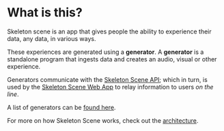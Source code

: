 # What is this?

Skeleton scene is an app that gives people the ability to experience their data, any data, in various ways.

These experiences are generated using a **generator**. A **generator** is a standalone program that ingests data and creates an audio, visual or other experience.

Generators communicate with the [Skeleton Scene API](https://github.com/mrjackdavis/skeleton-scene-api); which in turn, is used by the [Skeleton Scene Web App](https://github.com/mrjackdavis/skeleton-scene-app-web) to relay information to users *on the line*.

A list of generators can be [found here](https://github.com/mrjackdavis/scene-skeleton-docs/blob/master/generators.md).

For more on how Skeleton Scene works, check out the [architecture](https://github.com/mrjackdavis/scene-skeleton-docs/blob/master/architecture.md).